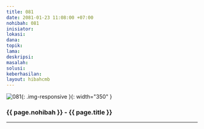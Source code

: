 ```yaml
---
title: 081
date: 2081-01-23 11:08:00 +07:00
nohibah: 081
inisiator: 
lokasi: 
dana: 
topik: 
lama: 
deskripsi: 
masalah: 
solusi: 
keberhasilan: 
layout: hibahcmb
---
```


![081](/static/img/hibahcmb/081.png){: .img-responsive }{: width="350" }

### {{ page.nohibah }} - {{ page.title }}

---
